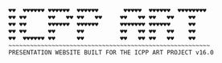 ```
♥♥  ♥♥♥♥♥♥ ♥♥♥♥♥♥  ♥♥♥♥♥♥       ♥♥♥♥♥  ♥♥♥♥♥♥  ♥♥♥♥♥♥♥♥
♥♥ ♥♥      ♥♥   ♥♥ ♥♥   ♥♥     ♥♥   ♥♥ ♥♥   ♥♥    ♥♥   
♥♥ ♥♥      ♥♥♥♥♥♥  ♥♥♥♥♥♥      ♥♥♥♥♥♥♥ ♥♥♥♥♥♥     ♥♥    
♥♥ ♥♥      ♥♥      ♥♥          ♥♥   ♥♥ ♥♥   ♥♥    ♥♥    
♥♥  ♥♥♥♥♥♥ ♥♥      ♥♥          ♥♥   ♥♥ ♥♥   ♥♥    ♥♥    
~~~~~~~~~~~~~~~~~~~~~~~~~~~~~~~~~~~~~~~~~~~~~~~~~~~~~~~~
PRESENTATION WEBSITE BUILT FOR THE ICPP ART PROJECT v16.0
```
